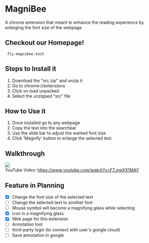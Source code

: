# MagniBee
  A chrome extension that meant to enhance the reading experience by enlarging the font size of the webpage
  
  ## Checkout our Homepage!
     fly.magnibee.tech
  
  ## Steps to Install it
  1. Download the "src.zip" and unzip it
  2. Go to chrome://extensions
  3. Click on load unpacked
  4. Select the unzipped "src" file
  
  ## How to Use it
  1. Once installed go to any webpage
  2. Copy the text into the searchbar
  3. Use the slide bar to adjust the wanted font size
  4. Click 'Magnify' button to enlarge the selected text

  ## Walkthrough
  <img src = "http://g.recordit.co/rzOwLKmOid.gif"> <br>
  YouTube Video: https://www.youtube.com/watch?v=F7_meXX1MAY
  
  ## Feature in Planning
  - [x] Change the font size of the selected text
  - [ ] Change the selected text to another font
  - [ ] Mouse symbol will become a magnifyng glass while selecting
  - [x] icon is a magnifying glass
  - [x] Web page for this extension
  - [ ] Annotation tool 
  - [ ] third-party login (to connect with user's google cloud)
  - [ ] Save annotation in google
